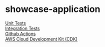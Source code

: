 # showcase-application

<a href="https://github.com/just-rene/showcase-application/blob/main/follow-coin-compute/src/test/java/com/follow_coin/follow_coin_compute/events/unit_tests/EventBusInTest.java" rel="nofollow">Unit Tests</a> <br>
<a href="https://github.com/just-rene/showcase-application/blob/main/follow-coin-compute/src/test/java/com/follow_coin/follow_coin_compute/events/integragtions_tests/EventBusInIntegrationsTest.java" rel="nofollow">Integration Tests</a> <br>
<a href="https://github.com/just-rene/showcase-application/blob/main/.github/workflows/maven-publish.yml" rel="nofollow">Github Actions</a> <br>
<a href="https://github.com/just-rene/cdk-docker-nginx-deployment" rel="nofollow"> AWS Cloud Development Kit (CDK) </a>

